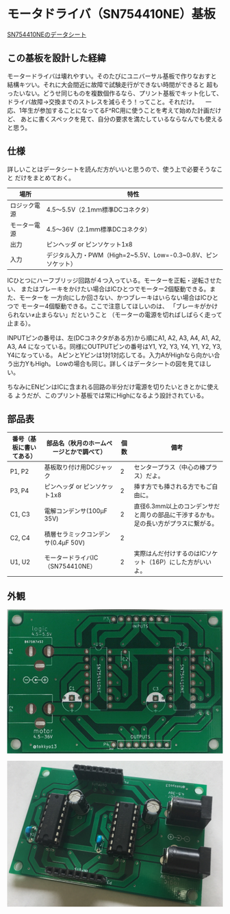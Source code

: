 # モータドライバ（SN754410NE）基板

[SN754410NEのデータシート](http://akizukidenshi.com/download/ds/ti/SN754410NE.pdf)

## この基板を設計した経緯

モータードライバは壊れやすい。そのたびにユニバーサル基板で作りなおすと
結構キツい。それに大会間近に故障で試験走行ができない時間ができると
超もったいない。どうせ同じものを複数個作るなら、プリント基板でキット化して、
ドライバ故障→交換までのストレスを減らそう！ってこと。それだけ。
　一応、1年生が参加することになってるF^RC用に使うことを考えて始めた計画だけど、
あとに書くスペックを見て、自分の要求を満たしているならなんでも使えると思う。

## 仕様

詳しいことはデータシートを読んだ方がいいと思うので、使う上で必要そうなこと
だけをまとめておく。

| 場所         | 特性                                                          |
|--------------|---------------------------------------------------------------|
| ロジック電源 | 4.5〜5.5V（2.1mｍ標準DCコネクタ）                             |
| モーター電源 | 4.5〜36V（2.1mｍ標準DCコネクタ）                              |
| 出力         | ピンヘッダ or ピンソケット1x8                                 |
| 入力         | デジタル入力・PWM（High=2~5.5V、Low=-0.3~0.8V、ピンソケット） |

ICひとつにハーフブリッジ回路が４つ入っている。モーターを正転・逆転させたい、
またはブレーキをかけたい場合はICひとつでモーター2個駆動できる。また、モーターを
一方向にしか回さない、かつブレーキはいらない場合はICひとつで
モーター4個駆動できる。ここで注意してほしいのは、
「ブレーキがかけられない≠止まらない」だということ
（モーターの電源を切ればしばらく走って止まる）。

INPUTピンの番号は、左(DCコネクタがある方)から順にA1, A2, A3, A4, A1, A2, A3, A4
になっている。同様にOUTPUTピンの番号はY1, Y2, Y3, Y4, Y1, Y2, Y3, Y4になっている。
AピンとYピンは1対1対応してる。入力AがHighなら向かい合う出力YもHigh。
Lowの場合も同じ。詳しくはデータシートの図を見てほしい。

ちなみにENピンはICに含まれる回路の半分だけ電源を切りたいときとかに使える
ようだが、このプリント基板では常にHighになるよう設計されている。

## 部品表

| 番号（基板に書いてある） | 部品名（秋月のホームページとかで調べて） | 個数 | 備考                                                                                |
|--------------------------|------------------------------------------|------|-------------------------------------------------------------------------------------|
| P1, P2                   | 基板取り付け用DCジャック                 | 2    | センタープラス（中心の棒プラス）だよ。                                              |
| P3, P4                   | ピンヘッダ or ピンソケット1x8            | 2    | 挿す方でも挿される方でもご自由に。                                                  |
| C1, C3                   | 電解コンデンサ(100μF 35V)                | 2    | 直径6.3mm以上のコンデンサだと周りの部品に干渉するかも。足の長い方がプラスに繋がる。 |
| C2, C4                   | 積層セラミックコンデンサ(0.4μF 50V)      | 2    |                                                                                     |
| U1, U2                   | モータードライバIC（SN754410NE）         | 2    | 実際はんだ付けするのはICソケット（16P）にした方がいいよ。                           |

## 外観

![未実装](img/a.jpg)

![実装済](img/b.jpg)

